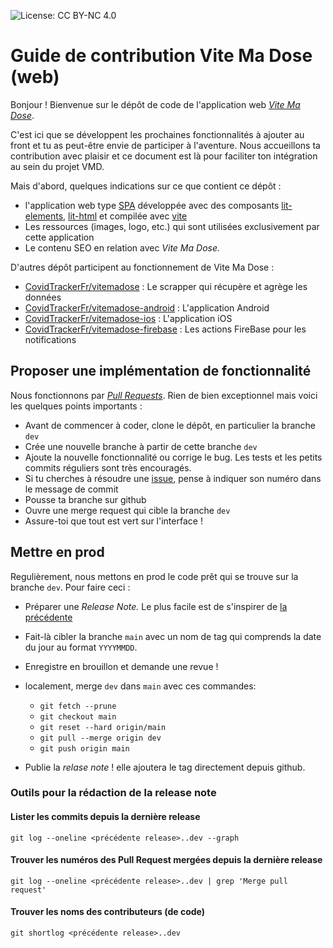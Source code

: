 ![License: CC BY-NC 4.0](https://img.shields.io/badge/License-CC%20BY--NC%204.0-lightgrey.svg)

# Guide de contribution Vite Ma Dose (web)

Bonjour ! Bienvenue sur le dépôt de code de l'application web [_Vite Ma Dose_](https://vitemadose.covidtracker.fr/).

C'est ici que se développent les prochaines fonctionnalités à ajouter au front et tu as peut-être
envie de participer à l'aventure. Nous accueillons ta contribution avec plaisir et ce document
est là pour faciliter ton intégration au sein du projet VMD.

Mais d'abord, quelques indications sur ce que contient ce dépôt :

+ l'application web type [SPA](https://fr.wikipedia.org/wiki/Application_web_monopage) développée avec
  des composants [lit-elements](https://lit-element.polymer-project.org/guide/templates), [lit-html](https://lit-html.polymer-project.org/guide)
  et compilée avec [vite](vitejs.dev)
+ Les ressources (images, logo, etc.) qui sont utilisées exclusivement par cette application
+ Le contenu SEO en relation avec _Vite Ma Dose._

D'autres dépôt participent au fonctionnement de Vite Ma Dose :

+ [CovidTrackerFr/vitemadose](https://github.com/CovidTrackerFr/vitemadose) : Le scrapper qui récupère et agrège les données
+ [CovidTrackerFr/vitemadose-android](https://github.com/CovidTrackerFr/vitemadose-android) : L'application Android
+ [CovidTrackerFr/vitemadose-ios](https://github.com/CovidTrackerFr/vitemadose-ios) : L'application iOS
+ [CovidTrackerFr/vitemadose-firebase](https://github.com/CovidTrackerFr/vitemadose-firebase) : Les actions FireBase pour les notifications


## Proposer une implémentation de fonctionnalité

Nous fonctionnons par [_Pull Requests_](https://docs.github.com/en/github/collaborating-with-issues-and-pull-requests/about-pull-requests).
Rien de bien exceptionnel mais voici les quelques points importants :

+ Avant de commencer à coder, clone le dépôt, en particulier la branche `dev`
+ Crée une nouvelle branche à partir de cette branche `dev`
+ Ajoute la nouvelle fonctionnalité ou corrige le bug. Les tests et les petits commits réguliers sont très encouragés.
+ Si tu cherches à résoudre une [issue](https://github.com/CovidTrackerFr/vitemadose-front/issues), pense à indiquer son numéro dans le message de commit
+ Pousse ta branche sur github
+ Ouvre une merge request qui cible la branche `dev`
+ Assure-toi que tout est vert sur l'interface !


## Mettre en prod

Regulièrement, nous mettons en prod le code prêt qui se trouve sur la branche `dev`. Pour faire ceci :

+ Préparer une _Release Note._ Le plus facile est de s'inspirer de [la précédente](https://github.com/CovidTrackerFr/vitemadose-front/releases)
+ Fait-là cibler la branche `main` avec un nom de tag qui comprends la date du jour au format `YYYYMMDD`.
+ Enregistre en brouillon et demande une revue !
+ localement, merge `dev` dans `main` avec ces commandes:
  - `git fetch --prune`
  - `git checkout main`
  - `git reset --hard origin/main`
  - `git pull --merge origin dev`
  - `git push origin main`

+ Publie la _relase note_ ! elle ajoutera le tag directement depuis github.

### Outils pour la rédaction de la release note

#### Lister les commits depuis la dernière release

    git log --oneline <précédente release>..dev --graph


#### Trouver les numéros des Pull Request mergées depuis la dernière release

    git log --oneline <précédente release>..dev | grep 'Merge pull request'

#### Trouver les noms des contributeurs (de code)

    git shortlog <précédente release>..dev

